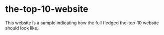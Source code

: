 # the-top-10-website
This website is a sample indicating how the full fledged the-top-10 website should look like..
